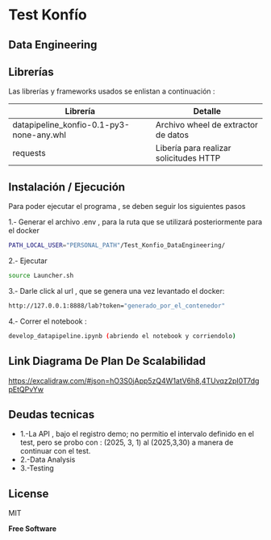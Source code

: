 # Test Konfío
## Data Engineering

## Librerías

Las librerías y frameworks usados se enlistan a continuación : 

| Librería                                 | Detalle                                |
| ---------------------------------------- | -------------------------------------- |
| datapipeline_konfio-0.1-py3-none-any.whl | Archivo wheel de extractor de datos    |
| requests                                 | Libería para realizar solicitudes HTTP |


## Instalación / Ejecución

Para poder ejecutar el programa , se deben seguir los siguientes pasos

1.- Generar el archivo .env , para la ruta que se utilizará posteriormente para el docker

```sh
PATH_LOCAL_USER="PERSONAL_PATH"/Test_Konfio_DataEngineering/
```

2.- Ejecutar

```sh
source Launcher.sh
```
3.- Darle click al url , que se genera una vez levantado el docker:

```sh
http://127.0.0.1:8888/lab?token="generado_por_el_contenedor"
```

4.- Correr el notebook :

```sh
develop_datapipeline.ipynb (abriendo el notebook y corriendolo)
```

## Link Diagrama De Plan De Scalabilidad

https://excalidraw.com/#json=hO3S0jApp5zQ4W1atV6h8,4TUvqz2pI0T7dgpEtQPvYw

## Deudas tecnicas

- 1.-La API , bajo el registro demo; no permitio el intervalo definido en el test, pero se probo con : (2025, 3, 1) al (2025,3,30) a manera de continuar con el test.
- 2.-Data Analysis
- 3.-Testing

## License

MIT

**Free Software**